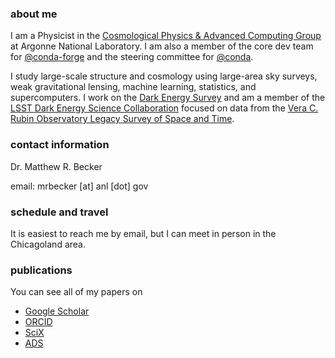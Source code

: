 ### about me

I am a Physicist in the [Cosmological Physics & Advanced Computing Group](https://press3.mcs.anl.gov/cpac/) at Argonne National Laboratory. I am also a member of the core dev team for [@conda-forge](https://github.com/conda-forge) and the steering committee for [@conda](https://github.com/conda).

I study large-scale structure and cosmology using large-area sky surveys, weak gravitational lensing, machine learning, statistics, and supercomputers. I work on the [Dark Energy Survey](http://www.darkenergysurvey.org/) and am a member of the [LSST Dark Energy Science Collaboration](http://www.lsst-desc.org/) focused on data from the [Vera C. Rubin Observatory Legacy Survey of Space and Time](https://www.lsst.org/).

### contact information

Dr. Matthew R. Becker

email: mrbecker [at] anl [dot] gov

### schedule and travel

It is easiest to reach me by email, but I can meet in person in the Chicagoland area.

### publications

You can see all of my papers on

  - [Google Scholar](https://scholar.google.com/citations?hl=en&user=IvmGG7gAAAAJ&view_op=list_works&sortby=pubdate)
  - [ORCID](https://orcid.org/0000-0001-7774-2246)
  - [SciX](https://scixplorer.org/search?n=10&p=1&q=orcid%3A0000-0001-7774-2246&sort=date+desc)
  - [ADS](https://ui.adsabs.harvard.edu/search/q=orcid%3A0000-0001-7774-2246&sort=date+desc)
